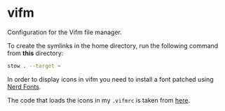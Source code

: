 # vifm

Configuration for the Vifm file manager.

To create the symlinks in the home directory, run the following command from **this** directory:

```sh
stow . --target ~
```

In order to display icons in vifm you need to install a font patched using [Nerd Fonts](https://github.com/ryanoasis/nerd-fonts).

The code that loads the icons in my `.vifmrc` is taken from [here](https://github.com/yanzhang0219/dotfiles/tree/master/.config/vifm).

